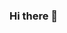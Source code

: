 ### Hi there 👋

<!--
**Tftlegal/Tftlegal** is a ✨ _special_ ✨ repository because its `README.md` (this file) appears on your GitHub profile.

Here are some ideas to get you started:

- 🔭 I'm currently working on a multi-line file ...

- 🌱 I need help with Linux, cluster and ansible ...

- 👯 I want to collaborate with support, lamers, ninjas and other inhabitants of the Internet

- 📫 How to contact me: support@sytes.ru

- ⚡ Fun fact: The above mail does not exist in the case, try other options.
-->
